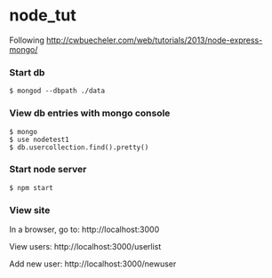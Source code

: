 node_tut
========

Following http://cwbuecheler.com/web/tutorials/2013/node-express-mongo/

### Start db
```
$ mongod --dbpath ./data
```

### View db entries with mongo console
```
$ mongo
$ use nodetest1
$ db.usercollection.find().pretty()
```

### Start node server
```
$ npm start
```

### View site
In a browser, go to: http://localhost:3000

View users: http://localhost:3000/userlist

Add new user: http://localhost:3000/newuser
